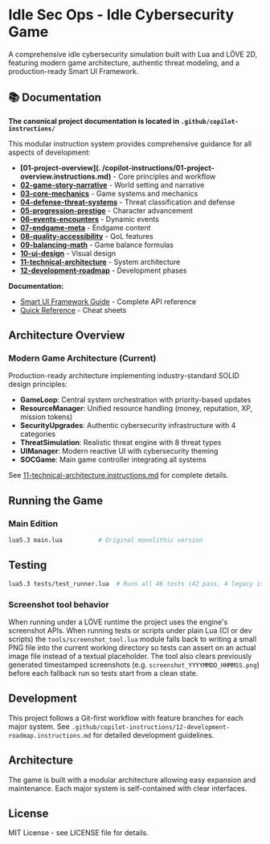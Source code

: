 # Idle Sec Ops - Idle Cybersecurity Game

A comprehensive idle cybersecurity simulation built with Lua and LÖVE 2D, featuring modern game architecture, authentic threat modeling, and a production-ready Smart UI Framework.

## 📚 Documentation

**The canonical project documentation is located in `.github/copilot-instructions/`**

This modular instruction system provides comprehensive guidance for all aspects of development:

- **[01-project-overview](. /copilot-instructions/01-project-overview.instructions.md)** - Core principles and workflow
- **[02-game-story-narrative](.github/copilot-instructions/02-game-story-narrative.instructions.md)** - World setting and narrative
- **[03-core-mechanics](.github/copilot-instructions/03-core-mechanics.instructions.md)** - Game systems and mechanics
- **[04-defense-threat-systems](.github/copilot-instructions/04-defense-threat-systems.instructions.md)** - Threat classification and defense
- **[05-progression-prestige](.github/copilot-instructions/05-progression-prestige.instructions.md)** - Character advancement
- **[06-events-encounters](.github/copilot-instructions/06-events-encounters.instructions.md)** - Dynamic events
- **[07-endgame-meta](.github/copilot-instructions/07-endgame-meta.instructions.md)** - Endgame content
- **[08-quality-accessibility](.github/copilot-instructions/08-quality-accessibility.instructions.md)** - QoL features
- **[09-balancing-math](.github/copilot-instructions/09-balancing-math.instructions.md)** - Game balance formulas
- **[10-ui-design](.github/copilot-instructions/10-ui-design.instructions.md)** - Visual design
- **[11-technical-architecture](.github/copilot-instructions/11-technical-architecture.instructions.md)** - System architecture
- **[12-development-roadmap](.github/copilot-instructions/12-development-roadmap.instructions.md)** - Development phases

**Documentation:**
- [Smart UI Framework Guide](docs/SMART_UI_FRAMEWORK.md) - Complete API reference
- [Quick Reference](docs/SMART_UI_QUICK_REFERENCE.md) - Cheat sheets

## Architecture Overview

### Modern Game Architecture (Current)
Production-ready architecture implementing industry-standard SOLID design principles:

- **GameLoop**: Central system orchestration with priority-based updates
- **ResourceManager**: Unified resource handling (money, reputation, XP, mission tokens)
- **SecurityUpgrades**: Authentic cybersecurity infrastructure with 4 categories
- **ThreatSimulation**: Realistic threat engine with 8 threat types
- **UIManager**: Modern reactive UI with cybersecurity theming
- **SOCGame**: Main game controller integrating all systems

See [11-technical-architecture.instructions.md](.github/copilot-instructions/11-technical-architecture.instructions.md) for complete details.

## Running the Game

### Main Edition  
```bash
lua5.3 main.lua          # Original monolithic version
```

## Testing

```bash
lua5.3 tests/test_runner.lua  # Runs all 46 tests (42 pass, 4 legacy issues)
```


### Screenshot tool behavior

When running under a LÖVE runtime the project uses the engine's screenshot APIs.
When running tests or scripts under plain Lua (CI or dev scripts) the
`tools/screenshot_tool.lua` module falls back to writing a small PNG file into
the current working directory so tests can assert on an actual image file
instead of a textual placeholder. The tool also clears previously generated
timestamped screenshots (e.g. `screenshot_YYYYMMDD_HHMMSS.png`) before each
fallback run so tests start from a clean state.



## Development

This project follows a Git-first workflow with feature branches for each major system. See `.github/copilot-instructions/12-development-roadmap.instructions.md` for detailed development guidelines.

## Architecture

The game is built with a modular architecture allowing easy expansion and maintenance. Each major system is self-contained with clear interfaces.

## License

MIT License - see LICENSE file for details.